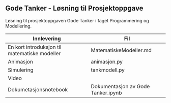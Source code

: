 ## Gode Tanker - Løsning til Prosjektoppgave

Løsning til prosjektoppgaven Gode Tanker i faget Programmering og Modellering.

Innlevering | Fil
----------- | --------
En kort introduksjon til matematiske modeller | MatematiskeModeller.md
Animasjon | animasjon.py
Simulering | tankmodell.py
Video |
Dokumetasjonsnotebook | Dokumentasjon av Gode Tanker.ipynb

